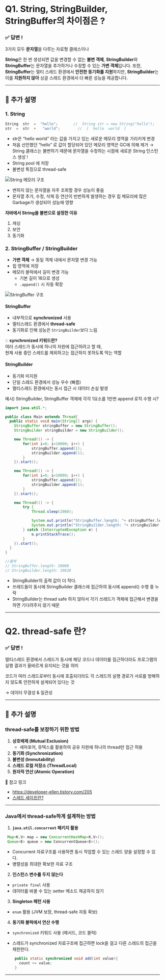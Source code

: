# Q1. String, StringBuilder, StringBuffer의 차이점은 ?

### ✅ 답변 !
3가지 모두 **문자열**을 다루는 자료형 클래스이나

**String**은 한 번 생성되면 값을 변경할 수 없는 **불변 객체**, 
**StringBuilder**와 **StringBuffer**는 문자열을 추가하거나 수정할 수 있는 **가변 객체**입니다. 
또한, **StringBuffer**는 멀티 스레드 환경에서 **안전한 동기화를 지원**하지만, **StringBuilder**는 이를 **지원하지 않아** 싱글 스레드 환경에서 더 빠른 성능을 제공합니다.

---

## 🔎 추가 설명

### 1. String
```java
String  str  =  "hello";       //  String str = new String("hello");
str  =  str  +   "world";        //  [  hello  world  ]
```
- str은 “hello world” 라는 값을 가지고 있는 새로운 메모리 영역을 가리키게 변경
- 처음 선언했던 “hello” 로 값이 할당되어 있던 메모리 영역은 GC에 의해 제거
  → String 클래스는 불변하기 때문에 문자열을 수정하는 시점에 새로운 String 인스턴스 생성 !
- String pool 에 저장
- 불변성 특징으로 thread-safe

![String 메모리 구조](image/string.png)

- 변하지 않는 문자열을 자주 조회할 경우 성능이 좋음  
- 문자열 추가, 수정, 삭제 등 연산이 빈번하게 발생하는 경우 힙 메모리에 많은 Garbage가 생성되어 성능에 영향

**자바에서 String을 불변으로 설정한 이유**
1. 캐싱  
2. 보안  
3. 동기화  


### 2. StringBuffer / StringBuilder
- **가변 객체** → 동일 객체 내에서 문자열 변경 가능  
- 힙 영역에 저장  
- 메모리 블럭에서 길이 변경 가능  
  - 기본 길이 16으로 생성  
  - `.append()` 시 자동 확장  

![StringBuffer 구조](image/stringbuffer.png)

#### StringBuffer
- 내부적으로 **synchronized** 사용  
- 멀티스레드 환경에서 **thread-safe**  
- 동기화로 인해 성능은 `StringBuilder`보다 느림  

💡 **synchronized 키워드란?**  
여러 스레드가 동시에 하나의 자원에 접근하려고 할 때,  
현재 사용 중인 스레드를 제외하고는 접근하지 못하도록 막는 역할  

#### StringBuilder
- 동기화 미지원  
- 단일 스레드 환경에서 성능 우수 (빠름)  
- 멀티스레드 환경에서는 동시 접근 시 데이터 손실 발생

예시)
StringBuilder, StringBuffer 객체에 각각 1요소를 1만번 append 로직 수행 시?

```java
import java.util.*;

public class Main extends Thread{
  public static void main(String[] args) {
    StringBuffer stringBuffer = new StringBuffer();
    StringBuilder stringBuilder = new StringBuilder();

    new Thread(() -> {
        for(int i=0; i<10000; i++) {
            stringBuffer.append(1);
            stringBuilder.append(1);
        }
    }).start();

    new Thread(() -> {
        for(int i=0; i<10000; i++) {
            stringBuffer.append(1);
            stringBuilder.append(1);
        }
    }).start();

    new Thread(() -> {
        try {
            Thread.sleep(2000);

            System.out.println("StringBuffer.length: "+ stringBuffer.length()); // thread safe 함
            System.out.println("StringBuilder.length: "+ stringBuilder.length()); // thread unsafe 함
        } catch (InterruptedException e) {
            e.printStackTrace();
        }
    }).start();
  }
}

//출력
// StringBuffer.length: 20000
// StringBuilder.length: 19628
```
- StringBuilder의 출력 값이 더 작다.
- 쓰레드들이 동시에 StringBuilder 클래스에 접근하여 동시에 append() 수행 중 누락
- StringBuilder는 thread safe 하지 않아서 각기 쓰레드가 객체에 접근해서 변경을 하면 기다려주지 않기 때문
  
---

# Q2. thread-safe 란?

### ✅ 답변 !
멀티스레드 환경에서 스레드가 동시에 해당 코드나 데이터를 접근하더라도 프로그램의 실행 결과가 올바르게 유지되는 것을 의미

코드가 여러 스레드로부터 동시에 호출되더라도 각 스레드의 실행 경로가 서로를 방해하지 않도록 안전하게 설계되어 있다는 것

→ 데이터 무결성 & 일관성

---

## 🔎 추가 설명

### thread-safe를 보장하기 위한 방법
1. **상호배제 (Mutual Exclusion)**  
   - 세마포어, 뮤텍스를 활용하여 공유 자원에 하나의 thread만 접근 허용  
2. **동기화 (Synchronization)**  
3. **불변성 (Immutability)**  
4. **스레드 로컬 저장소 (ThreadLocal)**  
5. **원자적 연산 (Atomic Operation)**  

📌 참고 링크  
- https://developer-ellen.tistory.com/205  
- [스레드 세이프란?](https://happydhkim.tistory.com/entry/%EC%8A%A4%EB%A0%88%EB%93%9C-%EC%84%B8%EC%9D%B4%ED%94%84Thred-Safe%EB%9E%80)

---

### Java에서 thread-safe하게 설계하는 방법
1. **`java.util.concurrent` 패키지 활용**  

  ```java
   Map<K,V> map = new ConcurrentHashMap<K,V>();
   Queue<E> queue = new ConcurrentQueue<E>();
  ``` 

- Concurrent 자료구조를 사용하면 동시 작업할 수 있는 스레드 양을 설정할 수 있다.
- 병렬성을 최대한 확보한 자료 구조

2. **인스턴스 변수를 두지 않는다**  
- `private final` 사용  
- 데이터를 바꿀 수 있는 setter 메소드 제공하지 않기 

3. **Singleton 패턴 사용**  
- `enum` 활용 (JVM 보장, thread-safe 자동 확보)  

4. **동기화 블럭에서 연산 수행**  
- `synchronized` 키워드 사용 (메서드, 코드 블럭)  
- 스레드가 synchronized 자료구조에 접근하면 lock을 걸고 다른 스레드의 접근을 제한한다.

   ```java
    public static synchronized void add(int value){
      count += value;
    }
   ```

---
